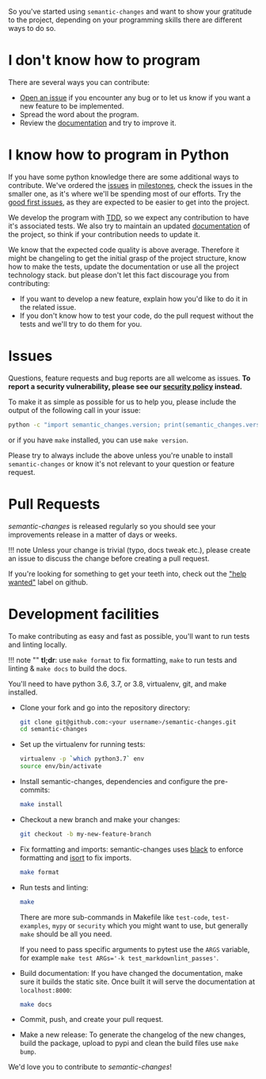 So you've started using `semantic-changes` and want to show your gratitude to the project,
depending on your programming skills there are different ways to do so.

# I don't know how to program

There are several ways you can contribute:

* [Open an issue](https://github.com/lyz-code/semantic-changes/issues/new) if you encounter
    any bug or to let us know if you want a new feature to be implemented.
* Spread the word about the program.
* Review the [documentation](https://lyz-code.github.io/semantic-changes) and try to improve
    it.

# I know how to program in Python

If you have some python knowledge there are some additional ways to contribute.
We've ordered the [issues](https://github.com/lyz-code/semantic-changes/issues) in
[milestones](https://github.com/lyz-code/semantic-changes/milestones), check the issues in
the smaller one, as it's where we'll be spending most of our efforts. Try the
[good first
issues](https://github.com/lyz-code/semantic-changes/issues?q=is%3Aissue+is%3Aopen+label%3A%22good+first+issue%22),
as they are expected to be easier to get into the project.

We develop the program with
[TDD](https://en.wikipedia.org/wiki/Test-driven_development), so we expect any
contribution to have it's associated tests. We also try to maintain an updated
[documentation](https://lyz-code.github.io/semantic-changes) of the project, so think if
your contribution needs to update it.

We know that the expected code quality is above average. Therefore it might
be changeling to get the initial grasp of the project structure, know how to make the
tests, update the documentation or use all the project technology stack. but please
don't let this fact discourage you from contributing:

* If you want to develop a new feature, explain how you'd like to do it in the related issue.
* If you don't know how to test your code, do the pull request without the tests
    and we'll try to do them for you.

# Issues

Questions, feature requests and bug reports are all welcome as issues.
**To report a security vulnerability, please see our [security
policy](https://github.com/lyz-code/semantic-changes/security/policy) instead.**

To make it as simple as possible for us to help you, please include the output
of the following call in your issue:

```bash
python -c "import semantic_changes.version; print(semantic_changes.version.version_info())"
```

or if you have `make` installed, you can use `make version`.

Please try to always include the above unless you're unable to install `semantic-changes` or know it's not relevant to your question or
feature request.

# Pull Requests

*semantic-changes* is released regularly so you should see your
improvements release in a matter of days or weeks.

!!! note
    Unless your change is trivial (typo, docs tweak etc.), please create an
    issue to discuss the change before creating a pull request.

If you're looking for something to get your teeth into, check out the ["help
wanted"](https://github.com/lyz-code/semantic-changes/issues?q=is%3Aopen+is%3Aissue+label%3A%22help+wanted%22)
label on github.

# Development facilities

To make contributing as easy and fast as possible, you'll want to run tests and
linting locally.

!!! note ""
    **tl;dr**: use `make format` to fix formatting, `make` to run tests and linting & `make docs`
    to build the docs.

You'll need to have python 3.6, 3.7, or 3.8, virtualenv, git, and make installed.

* Clone your fork and go into the repository directory:

    ```bash
    git clone git@github.com:<your username>/semantic-changes.git
    cd semantic-changes
    ```

* Set up the virtualenv for running tests:

    ```bash
    virtualenv -p `which python3.7` env
    source env/bin/activate
    ```

* Install semantic-changes, dependencies and configure the
    pre-commits:

    ```bash
    make install
    ```

* Checkout a new branch and make your changes:

    ```bash
    git checkout -b my-new-feature-branch
    ```

* Fix formatting and imports: semantic-changes uses
    [black](https://github.com/ambv/black) to enforce formatting and
    [isort](https://github.com/timothycrosley/isort) to fix imports.

    ```bash
    make format
    ```

* Run tests and linting:

    ```bash
    make
    ```

    There are more sub-commands in Makefile like `test-code`, `test-examples`,
    `mypy` or `security` which you might want to use, but generally `make`
    should be all you need.

    If you need to pass specific arguments to pytest use the `ARGS` variable,
    for example `make test ARGs='-k test_markdownlint_passes'`.

* Build documentation: If you have changed the documentation, make sure it
    builds the static site. Once built it will serve the documentation at
    `localhost:8000`:

    ```bash
    make docs
    ```

* Commit, push, and create your pull request.

* Make a new release: To generate the changelog of the new changes, build the
    package, upload to pypi and clean the build files use `make bump`.

We'd love you to contribute to *semantic-changes*!

